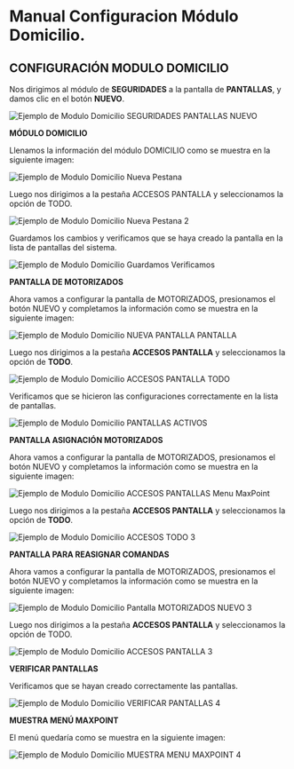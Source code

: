 # Manual Configuracion Módulo Domicilio.
## CONFIGURACIÓN MODULO DOMICILIO

Nos dirigimos al módulo de **SEGURIDADES** a la pantalla de **PANTALLAS**, y damos clic en el botón **NUEVO**.

![Ejemplo de Modulo Domicilio SEGURIDADES PANTALLAS NUEVO](<Modulo Domicilio SEGURIDADES PANTALLAS NUEVO.png>)

**MÓDULO DOMICILIO**

Llenamos la información del módulo DOMICILIO como se muestra en la siguiente imagen:

![Ejemplo de Modulo Domicilio Nueva Pestana](<Modulo Domicilio Nueva Pestana.png>)

Luego nos dirigimos a la pestaña ACCESOS PANTALLA y seleccionamos la opción de TODO.

![Ejemplo de Modulo Domicilio Nueva Pestana 2](<Modulo Domicilio Nueva Pestana 2.png>)

Guardamos los cambios y verificamos que se haya creado la pantalla en la lista de pantallas del sistema.

![Ejemplo de Modulo Domicilio Guardamos Verificamos](<Modulo Domicilio Guardamos Verificamos.png>)

**PANTALLA DE MOTORIZADOS**

Ahora vamos a configurar la pantalla de MOTORIZADOS, presionamos el botón NUEVO y completamos la información como se muestra en la siguiente imagen:

![Ejemplo de Modulo Domicilio NUEVA PANTALLA PANTALLA](<Modulo Domicilio NUEVA PANTALLA PANTALLA.png>)

Luego nos dirigimos a la pestaña **ACCESOS PANTALLA** y seleccionamos la opción de **TODO**.

![Ejemplo de Modulo Domicilio ACCESOS PANTALLA TODO](<Modulo Domicilio ACCESOS PANTALLA TODO.png>)

Verificamos que se hicieron las configuraciones correctamente en la lista de pantallas.

![Ejemplo de Modulo Domicilio PANTALLAS ACTIVOS](<Modulo Domicilio PANTALLAS ACTIVOS.png>)

**PANTALLA ASIGNACIÓN MOTORIZADOS**

Ahora vamos a configurar la pantalla de MOTORIZADOS, presionamos el botón NUEVO y completamos la información como se muestra en la siguiente imagen:

![Ejemplo de Modulo Domicilio ACCESOS PANTALLAS Menu MaxPoint](<Modulo Domicilio ACCESOS PANTALLAS Menu MaxPoint.png>)

Luego nos dirigimos a la pestaña **ACCESOS PANTALLA** y seleccionamos la opción de **TODO**.

![Ejemplo de Modulo Domicilio ACCESOS TODO 3](<Modulo Domicilio ACCESOS TODO 3.png>)

**PANTALLA PARA REASIGNAR COMANDAS**

Ahora vamos a configurar la pantalla de MOTORIZADOS, presionamos el botón NUEVO y completamos la información como se muestra en la siguiente imagen:

![Ejemplo de Modulo Domicilio Pantalla MOTORIZADOS NUEVO 3](<Modulo Domicilio Pantalla MOTORIZADOS NUEVO 3.png>)

Luego nos dirigimos a la pestaña **ACCESOS PANTALLA** y seleccionamos la opción de TODO.

![Ejemplo de Modulo Domicilio ACCESOS PANTALLA 3](<Modulo Domicilio ACCESOS PANTALLA 3.png>)

**VERIFICAR PANTALLAS**

Verificamos que se hayan creado correctamente las pantallas.

![Ejemplo de Modulo Domicilio VERIFICAR PANTALLAS 4](<Modulo Domicilio VERIFICAR PANTALLAS 4.png>)

**MUESTRA MENÚ MAXPOINT**

El menú quedaría como se muestra en la siguiente imagen:

![Ejemplo de Modulo Domicilio MUESTRA MENU MAXPOINT 4](<Modulo Domicilio MUESTRA MENU MAXPOINT 4.png>)

